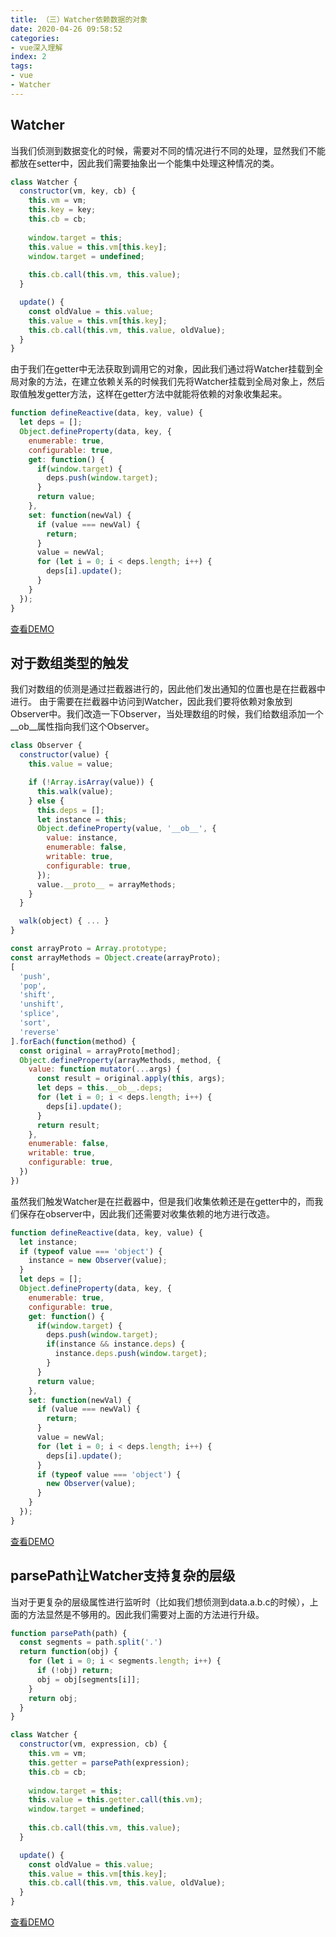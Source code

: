```yaml
---
title: （三）Watcher依赖数据的对象
date: 2020-04-26 09:58:52
categories:
- vue深入理解
index: 2
tags:
- vue
- Watcher
---
```

## Watcher
当我们侦测到数据变化的时候，需要对不同的情况进行不同的处理，显然我们不能都放在setter中，因此我们需要抽象出一个能集中处理这种情况的类。
``` javascript
class Watcher {
  constructor(vm, key, cb) {
    this.vm = vm;
    this.key = key;
    this.cb = cb;
    
    window.target = this;
    this.value = this.vm[this.key];
    window.target = undefined;
    
    this.cb.call(this.vm, this.value);
  }

  update() {
    const oldValue = this.value;
    this.value = this.vm[this.key];
    this.cb.call(this.vm, this.value, oldValue);
  }
}
```
由于我们在getter中无法获取到调用它的对象，因此我们通过将Watcher挂载到全局对象的方法，在建立依赖关系的时候我们先将Watcher挂载到全局对象上，然后取值触发getter方法，这样在getter方法中就能将依赖的对象收集起来。
``` javascript
function defineReactive(data, key, value) {
  let deps = [];
  Object.defineProperty(data, key, {
    enumerable: true,
    configurable: true,
    get: function() {
      if(window.target) {
        deps.push(window.target);
      }
      return value;
    },
    set: function(newVal) {
      if (value === newVal) {
        return;
      }
      value = newVal;
      for (let i = 0; i < deps.length; i++) {
        deps[i].update();
      }
    }
  });
}
```
[查看DEMO](https://eagune.github.io/demo/vue%E6%B7%B1%E5%85%A5%E7%90%86%E8%A7%A3/Watcher%E4%BE%9D%E8%B5%96%E6%95%B0%E6%8D%AE%E7%9A%84%E5%AF%B9%E8%B1%A11.html)

## 对于数组类型的触发
我们对数组的侦测是通过拦截器进行的，因此他们发出通知的位置也是在拦截器中进行。
由于需要在拦截器中访问到Watcher，因此我们要将依赖对象放到Observer中。我们改造一下Observer，当处理数组的时候，我们给数组添加一个\__ob__属性指向我们这个Observer。
``` javascript
class Observer {
  constructor(value) {
    this.value = value;

    if (!Array.isArray(value)) {
      this.walk(value);
    } else {
      this.deps = [];
      let instance = this;
      Object.defineProperty(value, '__ob__', {
        value: instance,
        enumerable: false,
        writable: true,
        configurable: true,
      });
      value.__proto__ = arrayMethods;
    }
  }

  walk(object) { ... }
}

const arrayProto = Array.prototype;
const arrayMethods = Object.create(arrayProto);
[
  'push',
  'pop',
  'shift',
  'unshift',
  'splice',
  'sort',
  'reverse'
].forEach(function(method) {
  const original = arrayProto[method];
  Object.defineProperty(arrayMethods, method, {
    value: function mutator(...args) {
      const result = original.apply(this, args);
      let deps = this.__ob__.deps;
      for (let i = 0; i < deps.length; i++) {
        deps[i].update();
      }
      return result;
    },
    enumerable: false,
    writable: true,
    configurable: true,
  })
})
```
虽然我们触发Watcher是在拦截器中，但是我们收集依赖还是在getter中的，而我们保存在observer中，因此我们还需要对收集依赖的地方进行改造。
``` javascript
function defineReactive(data, key, value) {
  let instance;
  if (typeof value === 'object') {
    instance = new Observer(value);
  }
  let deps = [];
  Object.defineProperty(data, key, {
    enumerable: true,
    configurable: true,
    get: function() {
      if(window.target) {
        deps.push(window.target);
        if(instance && instance.deps) {
          instance.deps.push(window.target);
        }
      }
      return value;
    },
    set: function(newVal) {
      if (value === newVal) {
        return;
      }
      value = newVal;
      for (let i = 0; i < deps.length; i++) {
        deps[i].update();
      }
      if (typeof value === 'object') {
        new Observer(value);
      }
    }
  });
}
```
[查看DEMO](https://eagune.github.io/demo/vue%E6%B7%B1%E5%85%A5%E7%90%86%E8%A7%A3/Watcher%E4%BE%9D%E8%B5%96%E6%95%B0%E6%8D%AE%E7%9A%84%E5%AF%B9%E8%B1%A12.html)

## parsePath让Watcher支持复杂的层级
当对于更复杂的层级属性进行监听时（比如我们想侦测到data.a.b.c的时候），上面的方法显然是不够用的。因此我们需要对上面的方法进行升级。
``` javascript
function parsePath(path) {
  const segments = path.split('.')
  return function(obj) {
    for (let i = 0; i < segments.length; i++) {
      if (!obj) return;
      obj = obj[segments[i]];
    }
    return obj;
  }
}

class Watcher {
  constructor(vm, expression, cb) {
    this.vm = vm;
    this.getter = parsePath(expression);
    this.cb = cb;
    
    window.target = this;
    this.value = this.getter.call(this.vm);
    window.target = undefined;
    
    this.cb.call(this.vm, this.value);
  }

  update() {
    const oldValue = this.value;
    this.value = this.vm[this.key];
    this.cb.call(this.vm, this.value, oldValue);
  }
}
```
[查看DEMO](https://eagune.github.io/demo/vue%E6%B7%B1%E5%85%A5%E7%90%86%E8%A7%A3/Watcher%E4%BE%9D%E8%B5%96%E6%95%B0%E6%8D%AE%E7%9A%84%E5%AF%B9%E8%B1%A13.html)
